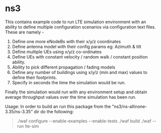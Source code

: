 # ns3

This contains example code to run LTE simulation environment with an ability to define multiple configuration scenarios via configuration text files.  These are namely - 

1. Define one more eNodeBs with their x/y/z coordinates
2. Define antenna model with their config params eg: Azimuth & tilt
3. Define multiple UEs using x/y/z co-ordinates
4. Define UEs with constant velocity / random walk / constant position ability.
5. Ability to pick different propagation / fading models
6. Define any number of buildings using x/y/z (min and max) values to define their footprints.
7. Specify in seconds the time the simulation would be run.

Finally the simulation would run with any environment setup and obtain average throughput values over the time simulation has been run.

Usage:
In order to build an run this package from the "ns3/ns-allinone-3.35/ns-3.35" dir do the following:

> ./waf configure --enable-examples --enable-tests
> ./waf build
> ./waf --run lte-sim
